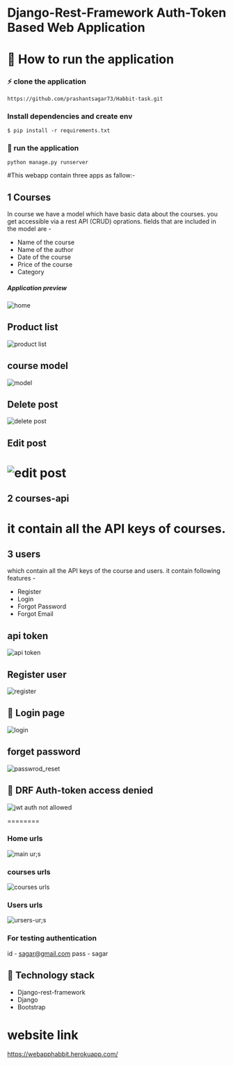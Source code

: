 # Django-Rest-Framework Auth-Token Based Web Application

# 🔀 How to run the application

### ⚡ clone the application

```
https://github.com/prashantsagar73/Habbit-task.git
```

### Install dependencies and create env

```shell
$ pip install -r requirements.txt
```

### 🎉 run the application

```shell
python manage.py runserver
```

#This webapp contain three apps as fallow:-

## 1 Courses

In course we have a model which have basic data about the courses.
you get accessible via a rest API (CRUD) oprations. fields that are included in the model are -

- Name of the course
- Name of the author
- Date of the course
- Price of the course
- Category

##### Application preview

![home](https://user-images.githubusercontent.com/51438739/122554351-7d20d280-d056-11eb-9695-9a413bd2dacc.png)

## Product list

![product list](https://user-images.githubusercontent.com/51438739/122554517-b5281580-d056-11eb-9bde-ed972429761a.png)

## course model

![model](https://user-images.githubusercontent.com/51438739/122555003-544d0d00-d057-11eb-879a-8f6b4db74daa.png)

## Delete post

![delete post](https://user-images.githubusercontent.com/51438739/122554139-39c66400-d056-11eb-8e20-77456e075ec3.png)

## Edit post

# ![edit post](https://user-images.githubusercontent.com/51438739/122554257-62e6f480-d056-11eb-9e64-0e8f73b14233.png)

## 2 courses-api

# it contain all the API keys of courses.

## 3 users

which contain all the API keys of the course and users.
it contain following features -

- Register
- Login
- Forgot Password
- Forgot Email

## api token

![api token](https://user-images.githubusercontent.com/51438739/122553878-ddfbdb00-d055-11eb-870a-acebd52376aa.png)

## Register user

![register](https://user-images.githubusercontent.com/51438739/122554446-a0e41880-d056-11eb-9db2-b55104e2306e.png)

## 👮 Login page

![login](https://user-images.githubusercontent.com/51438739/122554853-1e0f8d80-d057-11eb-97a6-9d7ce1f90cc9.png)

## forget password

![passwrod_reset](https://user-images.githubusercontent.com/51438739/122554578-cffa8a00-d056-11eb-85de-2e48cf748afa.png)

## 🔐 DRF Auth-token access denied

![jwt auth not allowed](https://user-images.githubusercontent.com/51438739/122554401-8dd14880-d056-11eb-8730-12abd75d4d00.png)

========

### Home urls

![main ur;s](https://user-images.githubusercontent.com/51438739/122555380-d806f980-d057-11eb-96f1-abb253ac10b4.png)

### courses urls

![courses urls](https://user-images.githubusercontent.com/51438739/122555401-e0f7cb00-d057-11eb-93a7-d7d3e865ed26.png)

### Users urls

![ursers-ur;s](https://user-images.githubusercontent.com/51438739/122555422-e9500600-d057-11eb-96be-993e7aa08540.png)

### For testing authentication

id - sagar@gmail.com
pass - sagar

## 🏁 Technology stack

- Django-rest-framework
- Django
- Bootstrap

# website link
https://webapphabbit.herokuapp.com/

